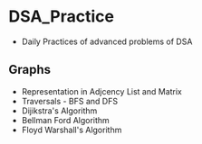 # DSA_Practice
- Daily Practices of advanced problems of DSA
## Graphs
- Representation in Adjcency List and Matrix
- Traversals - BFS and DFS
- Dijikstra's Algorithm
- Bellman Ford Algorithm
- Floyd Warshall's Algorithm
